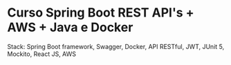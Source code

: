 # Curso Spring Boot REST API's + AWS + Java e Docker

Stack: Spring Boot framework, Swagger, Docker, API RESTful, JWT, JUnit 5, Mockito, React JS, AWS
